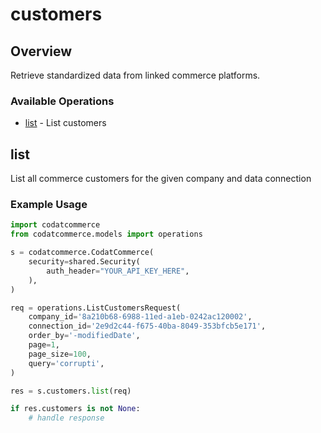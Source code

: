 # customers

## Overview

Retrieve standardized data from linked commerce platforms.

### Available Operations

* [list](#list) - List customers

## list

List all commerce customers for the given company and data connection

### Example Usage

```python
import codatcommerce
from codatcommerce.models import operations

s = codatcommerce.CodatCommerce(
    security=shared.Security(
        auth_header="YOUR_API_KEY_HERE",
    ),
)

req = operations.ListCustomersRequest(
    company_id='8a210b68-6988-11ed-a1eb-0242ac120002',
    connection_id='2e9d2c44-f675-40ba-8049-353bfcb5e171',
    order_by='-modifiedDate',
    page=1,
    page_size=100,
    query='corrupti',
)

res = s.customers.list(req)

if res.customers is not None:
    # handle response
```
